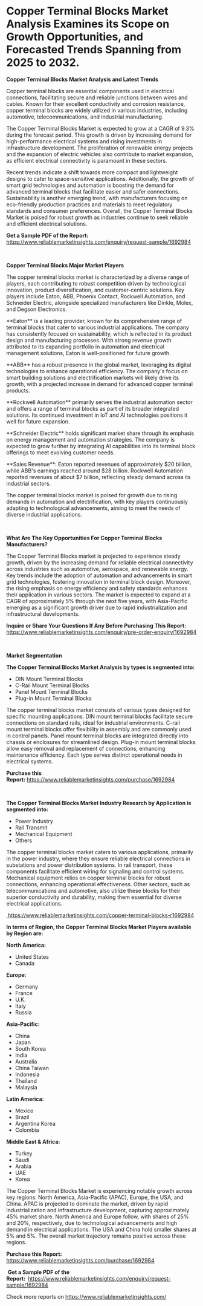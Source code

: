 <p><h1>Copper Terminal Blocks Market Analysis Examines its Scope on Growth Opportunities, and Forecasted Trends Spanning from 2025 to 2032.</h1></p><p><strong>Copper Terminal Blocks Market Analysis and Latest Trends</strong></p>
<p><p>Copper terminal blocks are essential components used in electrical connections, facilitating secure and reliable junctions between wires and cables. Known for their excellent conductivity and corrosion resistance, copper terminal blocks are widely utilized in various industries, including automotive, telecommunications, and industrial manufacturing. </p><p>The Copper Terminal Blocks Market is expected to grow at a CAGR of 9.3% during the forecast period. This growth is driven by increasing demand for high-performance electrical systems and rising investments in infrastructure development. The proliferation of renewable energy projects and the expansion of electric vehicles also contribute to market expansion, as efficient electrical connectivity is paramount in these sectors.</p><p>Recent trends indicate a shift towards more compact and lightweight designs to cater to space-sensitive applications. Additionally, the growth of smart grid technologies and automation is boosting the demand for advanced terminal blocks that facilitate easier and safer connections. Sustainability is another emerging trend, with manufacturers focusing on eco-friendly production practices and materials to meet regulatory standards and consumer preferences. Overall, the Copper Terminal Blocks Market is poised for robust growth as industries continue to seek reliable and efficient electrical solutions.</p></p>
<p><strong>Get a Sample PDF of the Report:&nbsp;</strong> <a href="https://www.reliablemarketinsights.com/enquiry/request-sample/1692984?utm_campaign=2285&utm_medium=2&utm_source=Github&utm_content=ia&utm_term=11022025&utm_id=copper-terminal-blocks">https://www.reliablemarketinsights.com/enquiry/request-sample/1692984</a></p>
<p>&nbsp;</p>
<p><strong>Copper Terminal Blocks Major Market Players</strong></p>
<p><p>The copper terminal blocks market is characterized by a diverse range of players, each contributing to robust competition driven by technological innovation, product diversification, and customer-centric solutions. Key players include Eaton, ABB, Phoenix Contact, Rockwell Automation, and Schneider Electric, alongside specialized manufacturers like Dinkle, Molex, and Degson Electronics.</p><p>**Eaton** is a leading provider, known for its comprehensive range of terminal blocks that cater to various industrial applications. The company has consistently focused on sustainability, which is reflected in its product design and manufacturing processes. With strong revenue growth attributed to its expanding portfolio in automation and electrical management solutions, Eaton is well-positioned for future growth.</p><p>**ABB** has a robust presence in the global market, leveraging its digital technologies to enhance operational efficiency. The company's focus on smart building solutions and electrification markets will likely drive its growth, with a projected increase in demand for advanced copper terminal products.</p><p>**Rockwell Automation** primarily serves the industrial automation sector and offers a range of terminal blocks as part of its broader integrated solutions. Its continued investment in IoT and AI technologies positions it well for future expansion.</p><p>**Schneider Electric** holds significant market share through its emphasis on energy management and automation strategies. The company is expected to grow further by integrating AI capabilities into its terminal block offerings to meet evolving customer needs.</p><p>**Sales Revenue**: Eaton reported revenues of approximately $20 billion, while ABB's earnings reached around $28 billion. Rockwell Automation reported revenues of about $7 billion, reflecting steady demand across its industrial sectors.</p><p>The copper terminal blocks market is poised for growth due to rising demands in automation and electrification, with key players continuously adapting to technological advancements, aiming to meet the needs of diverse industrial applications.</p></p>
<p>&nbsp;</p>
<p><strong>What Are The Key Opportunities For Copper Terminal Blocks Manufacturers?</strong></p>
<p><p>The Copper Terminal Blocks market is projected to experience steady growth, driven by the increasing demand for reliable electrical connectivity across industries such as automotive, aerospace, and renewable energy. Key trends include the adoption of automation and advancements in smart grid technologies, fostering innovation in terminal block design. Moreover, the rising emphasis on energy efficiency and safety standards enhances their application in various sectors. The market is expected to expand at a CAGR of approximately 5% through the next five years, with Asia-Pacific emerging as a significant growth driver due to rapid industrialization and infrastructural developments.</p></p>
<p><strong>Inquire or Share Your Questions If Any Before Purchasing This Report:</strong> <a href="https://www.reliablemarketinsights.com/enquiry/pre-order-enquiry/1692984?utm_campaign=2285&utm_medium=2&utm_source=Github&utm_content=ia&utm_term=11022025&utm_id=copper-terminal-blocks">https://www.reliablemarketinsights.com/enquiry/pre-order-enquiry/1692984</a></p>
<p>&nbsp;</p>
<p><strong>Market Segmentation</strong></p>
<p><strong>The Copper Terminal Blocks Market Analysis by types is segmented into:</strong></p>
<p><ul><li>DIN Mount Terminal Blocks</li><li>C-Rail Mount Terminal Blocks</li><li>Panel Mount Terminal Blocks</li><li>Plug-in Mount Terminal Blocks</li></ul></p>
<p><p>The copper terminal blocks market consists of various types designed for specific mounting applications. DIN mount terminal blocks facilitate secure connections on standard rails, ideal for industrial environments. C-rail mount terminal blocks offer flexibility in assembly and are commonly used in control panels. Panel mount terminal blocks are integrated directly into chassis or enclosures for streamlined design. Plug-in mount terminal blocks allow easy removal and replacement of connections, enhancing maintenance efficiency. Each type serves distinct operational needs in electrical systems.</p></p>
<p><strong>Purchase this Report:&nbsp;</strong><a href="https://www.reliablemarketinsights.com/purchase/1692984?utm_campaign=2285&utm_medium=2&utm_source=Github&utm_content=ia&utm_term=11022025&utm_id=copper-terminal-blocks">https://www.reliablemarketinsights.com/purchase/1692984</a></p>
<p>&nbsp;</p>
<p><strong>The Copper Terminal Blocks Market Industry Research by Application is segmented into:</strong></p>
<p><ul><li>Power Industry</li><li>Rail Transmit</li><li>Mechanical Equipment</li><li>Others</li></ul></p>
<p><p>The copper terminal blocks market caters to various applications, primarily in the power industry, where they ensure reliable electrical connections in substations and power distribution systems. In rail transport, these components facilitate efficient wiring for signaling and control systems. Mechanical equipment relies on copper terminal blocks for robust connections, enhancing operational effectiveness. Other sectors, such as telecommunications and automotive, also utilize these blocks for their superior conductivity and durability, making them essential for diverse electrical applications.</p></p>
<p><a href="https://www.reliablemarketinsights.com/copper-terminal-blocks-r1692984?utm_campaign=2285&utm_medium=2&utm_source=Github&utm_content=ia&utm_term=11022025&utm_id=copper-terminal-blocks">&nbsp;https://www.reliablemarketinsights.com/copper-terminal-blocks-r1692984</a></p>
<p><strong>In terms of Region, the Copper Terminal Blocks Market Players available by Region are:</strong></p>
<p>
    <p> <strong> North America: </strong>
        <ul>
            <li>United States</li>
            <li>Canada</li>
        </ul>
        </p> 
    <p> <strong> Europe: </strong>
        <ul>
            <li>Germany</li>
            <li>France</li>
            <li>U.K.</li>
            <li>Italy</li>
            <li>Russia</li>
        </ul>
        </p> 
    <p> <strong> Asia-Pacific: </strong>
        <ul>
            <li>China</li>
            <li>Japan</li>
            <li>South Korea</li>
            <li>India</li>
            <li>Australia</li>
            <li>China Taiwan</li>
            <li>Indonesia</li>
            <li>Thailand</li>
            <li>Malaysia</li>
        </ul>
        </p> 
    <p> <strong> Latin America: </strong>
        <ul>
            <li>Mexico</li>
            <li>Brazil</li>
            <li>Argentina Korea</li>
            <li>Colombia</li>
        </ul>
        </p> 
    <p> <strong> Middle East & Africa: </strong>
        <ul>
            <li>Turkey</li>
            <li>Saudi</li>
            <li>Arabia</li>
            <li>UAE</li>
            <li>Korea</li>
        </ul>
    </p>
    </p>
<p><p>The Copper Terminal Blocks Market is experiencing notable growth across key regions: North America, Asia-Pacific (APAC), Europe, the USA, and China. APAC is projected to dominate the market, driven by rapid industrialization and infrastructure development, capturing approximately 45% market share. North America and Europe follow, with shares of 25% and 20%, respectively, due to technological advancements and high demand in electrical applications. The USA and China hold smaller shares at 5% and 5%. The overall market trajectory remains positive across these regions.</p></p>
<p><strong>Purchase this Report: </strong><a href="https://www.reliablemarketinsights.com/purchase/1692984?utm_campaign=2285&utm_medium=2&utm_source=Github&utm_content=ia&utm_term=11022025&utm_id=copper-terminal-blocks">https://www.reliablemarketinsights.com/purchase/1692984</a></p>
<p>&nbsp;<strong>Get a Sample PDF of the Report:&nbsp;&nbsp;</strong><a href="https://www.reliablemarketinsights.com/enquiry/request-sample/1692984?utm_campaign=2285&utm_medium=2&utm_source=Github&utm_content=ia&utm_term=11022025&utm_id=copper-terminal-blocks">https://www.reliablemarketinsights.com/enquiry/request-sample/1692984</a></p>
<p><strong></strong></p>
<p>Check more reports on <a href="https://www.reliablemarketinsights.com/?utm_campaign=2285&utm_medium=2&utm_source=Github&utm_content=ia&utm_term=11022025&utm_id=copper-terminal-blocks">https://www.reliablemarketinsights.com/</a></p>